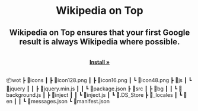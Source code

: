 <!-- PROJECT LOGO -->
<br />
<p align="center">

  <h1 align="center">Wikipedia on Top</h1>
  <h2 align="center">Wikipedia on Top ensures that your first Google result is always Wikipedia where possible.</h2>

  <p align="center">
    <br />
    <a href="https://chrome.google.com/webstore/detail/venom-hotkey-bookmarker-f/nlcikdibmohlofehpflokeedegjlmnmh"><strong>Install »</strong></a>
    <br />
    <br />

  </p>
  
  
📦wot
 ┣ 📂icons
 ┃ ┣ 📜icon128.png
 ┃ ┣ 📜icon16.png
 ┃ ┗ 📜icon48.png
 ┣ 📂js
 ┃ ┗ 📂jquery
 ┃ ┃ ┣ 📜jquery.min.js
 ┃ ┃ ┗ 📜package.json
 ┣ 📂src
 ┃ ┣ 📂bg
 ┃ ┃ ┗ 📜background.js
 ┃ ┣ 📂inject
 ┃ ┃ ┗ 📜inject.js
 ┃ ┗ 📜.DS_Store
 ┣ 📂_locales
 ┃ ┗ 📂en
 ┃ ┃ ┗ 📜messages.json
 ┗ 📜manifest.json
